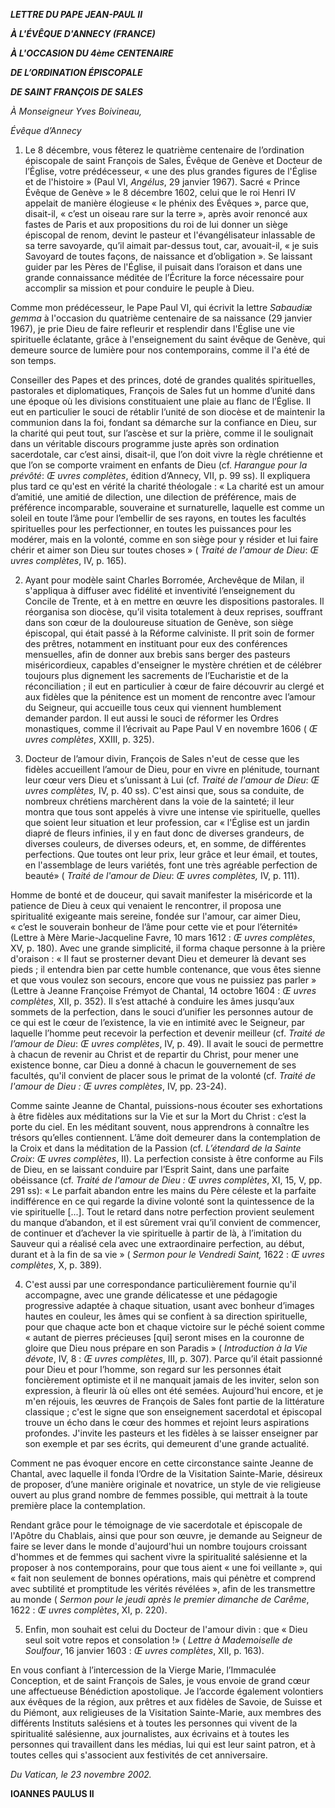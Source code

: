 ***LETTRE DU PAPE JEAN-PAUL II***

***À L'ÉVÊQUE D'ANNECY (FRANCE)***

***À L'OCCASION DU 4ème CENTENAIRE***

***DE L’ORDINATION ÉPISCOPALE***

***DE SAINT FRANÇOIS DE SALES***

*À Monseigneur Yves Boivineau,*

*Évêque d’Annecy*

1. Le 8 décembre, vous fêterez le quatrième centenaire de l’ordination épiscopale de saint François de Sales, Évêque de Genève et Docteur de l’Église, votre prédécesseur, « une des plus grandes figures de l'Église et de l'histoire » (Paul VI, *Angélus*, 29 janvier 1967). Sacré « Prince Évêque de Genève » le 8 décembre 1602, celui que le roi Henri IV appelait de manière élogieuse « le phénix des Évêques », parce que, disait-il, « c’est un oiseau rare sur la terre », après avoir renoncé aux fastes de Paris et aux propositions du roi de lui donner un siège épiscopal de renom, devint le pasteur et l'évangélisateur inlassable de sa terre savoyarde, qu’il aimait par-dessus tout, car, avouait-il, « je suis Savoyard de toutes façons, de naissance et d’obligation ». Se laissant guider par les Pères de l'Église, il puisait dans l’oraison et dans une grande connaissance méditée de l’Écriture la force nécessaire pour accomplir sa mission et pour conduire le peuple à Dieu.

Comme mon prédécesseur, le Pape Paul VI, qui écrivit la lettre *Sabaudiæ gemma* à l'occasion du quatrième centenaire de sa naissance (29 janvier 1967), je prie Dieu de faire refleurir et resplendir dans l'Église une vie spirituelle éclatante, grâce à l'enseignement du saint évêque de Genève, qui demeure source de lumière pour nos contemporains, comme il l'a été de son temps.

Conseiller des Papes et des princes, doté de grandes qualités spirituelles, pastorales et diplomatiques, François de Sales fut un homme d’unité dans une époque où les divisions constituaient une plaie au flanc de l’Église. Il eut en particulier le souci de rétablir l’unité de son diocèse et de maintenir la communion dans la foi, fondant sa démarche sur la confiance en Dieu, sur la charité qui peut tout, sur l’ascèse et sur la prière, comme il le soulignait dans un véritable discours programme juste après son ordination sacerdotale, car c’est ainsi, disait-il, que l’on doit vivre la règle chrétienne et que l’on se comporte vraiment en enfants de Dieu (cf. *Harangue pour la prévôté*: *Œ uvres complètes*, édition d’Annecy, VII, p. 99 ss). Il expliquera plus tard ce qu'est en vérité la charité théologale : « La charité est un amour d’amitié, une amitié de dilection, une dilection de préférence, mais de préférence incomparable, souveraine et surnaturelle, laquelle est comme un soleil en toute l’âme pour l’embellir de ses rayons, en toutes les facultés spirituelles pour les perfectionner, en toutes les puissances pour les modérer, mais en la volonté, comme en son siège pour y résider et lui faire chérir et aimer son Dieu sur toutes choses » ( *Traité de l'amour de Dieu*: *Œ uvres complètes*, IV, p. 165).

2. Ayant pour modèle saint Charles Borromée, Archevêque de Milan, il s'appliqua à diffuser avec fidélité et inventivité l’enseignement du Concile de Trente, et à en mettre en œuvre les dispositions pastorales. Il réorganisa son diocèse, qu’il visita totalement à deux reprises, souffrant dans son cœur de la douloureuse situation de Genève, son siège épiscopal, qui était passé à la Réforme calviniste. Il prit soin de former des prêtres, notamment en instituant pour eux des conférences mensuelles, afin de donner aux brebis sans berger des pasteurs miséricordieux, capables d'enseigner le mystère chrétien et de célébrer toujours plus dignement les sacrements de l’Eucharistie et de la réconciliation ; il eut en particulier à cœur de faire découvrir au clergé et aux fidèles que la pénitence est un moment de rencontre avec l’amour du Seigneur, qui accueille tous ceux qui viennent humblement demander pardon. Il eut aussi le souci de réformer les Ordres monastiques, comme il l’écrivait au Pape Paul V en novembre 1606 ( *Œ uvres complètes*, XXIII, p. 325).

3. Docteur de l’amour divin, François de Sales n'eut de cesse que les fidèles accueillent l’amour de Dieu, pour en vivre en plénitude, tournant leur cœur vers Dieu et s’unissant à Lui (cf. *Traité de l'amour de Dieu*: *Œ uvres complètes,* IV, p. 40 ss). C'est ainsi que, sous sa conduite, de nombreux chrétiens marchèrent dans la voie de la sainteté; il leur montra que tous sont appelés à vivre une intense vie spirituelle, quelles que soient leur situation et leur profession, car « l'Église est un jardin diapré de fleurs infinies, il y en faut donc de diverses grandeurs, de diverses couleurs, de diverses odeurs, et, en somme, de différentes perfections. Que toutes ont leur prix, leur grâce et leur émail, et toutes, en l'assemblage de leurs variétés, font une très agréable perfection de beauté» ( *Traité de l'amour de Dieu*: *Œ uvres complètes,* IV, p. 111).

Homme de bonté et de douceur, qui savait manifester la miséricorde et la patience de Dieu à ceux qui venaient le rencontrer, il proposa une spiritualité exigeante mais sereine, fondée sur l'amour, car aimer Dieu, « c’est le souverain bonheur de l’âme pour cette vie et pour l’éternité» (Lettre à Mère Marie-Jacqueline Favre, 10 mars 1612 : *Œ uvres complètes*, XV, p. 180). Avec une grande simplicité, il forma chaque personne à la prière d'oraison : « Il faut se prosterner devant Dieu et demeurer là devant ses pieds ; il entendra bien par cette humble contenance, que vous êtes sienne et que vous voulez son secours, encore que vous ne puissiez pas parler » (Lettre à Jeanne Françoise Frémyot de Chantal, 14 octobre 1604 : *Œ uvres complètes*, XII, p. 352). Il s’est attaché à conduire les âmes jusqu’aux sommets de la perfection, dans le souci d’unifier les personnes autour de ce qui est le cœur de l’existence, la vie en intimité avec le Seigneur, par laquelle l’homme peut recevoir la perfection et devenir meilleur (cf. *Traité de l’amour de Dieu*: *Œ uvres complètes*, IV, p. 49). Il avait le souci de permettre à chacun de revenir au Christ et de repartir du Christ, pour mener une existence bonne, car Dieu a donné à chacun le gouvernement de ses facultés, qu'il convient de placer sous le primat de la volonté (cf. *Traité de l'amour de Dieu : Œ uvres complètes*, IV, pp. 23-24).

Comme sainte Jeanne de Chantal, puissions-nous écouter ses exhortations à être fidèles aux méditations sur la Vie et sur la Mort du Christ : c’est la porte du ciel. En les méditant souvent, nous apprendrons à connaître les trésors qu’elles contiennent. L’âme doit demeurer dans la contemplation de la Croix et dans la méditation de la Passion (cf. *L’étendard de la Sainte Croix*: *Œ uvres complètes*, II). La perfection consiste à être conforme au Fils de Dieu, en se laissant conduire par l’Esprit Saint, dans une parfaite obéissance (cf. *Traité de l'amour de Dieu : Œ uvres complètes*, XI, 15, V, pp. 291 ss): « Le parfait abandon entre les mains du Père céleste et la parfaite indifférence en ce qui regarde la divine volonté sont la quintessence de la vie spirituelle [...]. Tout le retard dans notre perfection provient seulement du manque d’abandon, et il est sûrement vrai qu’il convient de commencer, de continuer et d’achever la vie spirituelle à partir de là, à l’imitation du Sauveur qui a réalisé cela avec une extraordinaire perfection, au début, durant et à la fin de sa vie » ( *Sermon pour le Vendredi Saint,* 1622 : *Œ uvres complètes*, X, p. 389).

4. C'est aussi par une correspondance particulièrement fournie qu'il accompagne, avec une grande délicatesse et une pédagogie progressive adaptée à chaque situation, usant avec bonheur d’images hautes en couleur, les âmes qui se confient à sa direction spirituelle, pour que chaque acte bon et chaque victoire sur le péché soient comme « autant de pierres précieuses [qui] seront mises en la couronne de gloire que Dieu nous prépare en son Paradis » ( *Introduction à la Vie dévote*, IV, 8 : *Œ uvres complètes*, III, p. 307). Parce qu’il était passionné pour Dieu et pour l’homme, son regard sur les personnes était foncièrement optimiste et il ne manquait jamais de les inviter, selon son expression, à fleurir là où elles ont été semées. Aujourd'hui encore, et je m'en réjouis, les œuvres de François de Sales font partie de la littérature classique ; c'est le signe que son enseignement sacerdotal et épiscopal trouve un écho dans le cœur des hommes et rejoint leurs aspirations profondes. J'invite les pasteurs et les fidèles à se laisser enseigner par son exemple et par ses écrits, qui demeurent d'une grande actualité.

Comment ne pas évoquer encore en cette circonstance sainte Jeanne de Chantal, avec laquelle il fonda l’Ordre de la Visitation Sainte-Marie, désireux de proposer, d’une manière originale et novatrice, un style de vie religieuse ouvert au plus grand nombre de femmes possible, qui mettrait à la toute première place la contemplation.

Rendant grâce pour le témoignage de vie sacerdotale et épiscopale de l'Apôtre du Chablais, ainsi que pour son œuvre, je demande au Seigneur de faire se lever dans le monde d'aujourd'hui un nombre toujours croissant d'hommes et de femmes qui sachent vivre la spiritualité salésienne et la proposer à nos contemporains, pour que tous aient « une foi veillante », qui « fait non seulement de bonnes opérations, mais qui pénètre et comprend avec subtilité et promptitude les vérités révélées », afin de les transmettre au monde ( *Sermon pour le jeudi après le premier dimanche de Carême*, 1622 : *Œ uvres complètes*, XI, p. 220).

5. Enfin, mon souhait est celui du Docteur de l'amour divin : que « Dieu seul soit votre repos et consolation !» ( *Lettre à Mademoiselle de Soulfour*, 16 janvier 1603 : *Œ uvres complètes*, XII, p. 163).

En vous confiant à l’intercession de la Vierge Marie, l’Immaculée Conception, et de saint François de Sales, je vous envoie de grand cœur une affectueuse Bénédiction apostolique. Je l’accorde également volontiers aux évêques de la région, aux prêtres et aux fidèles de Savoie, de Suisse et du Piémont, aux religieuses de la Visitation Sainte-Marie, aux membres des différents Instituts salésiens et à toutes les personnes qui vivent de la spiritualité salésienne, aux journalistes, aux écrivains et à toutes les personnes qui travaillent dans les médias, lui qui est leur saint patron, et à toutes celles qui s'associent aux festivités de cet anniversaire.

*Du Vatican, le 23 novembre 2002.*

**IOANNES PAULUS II**
